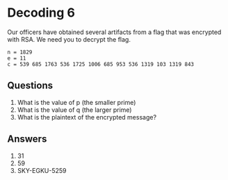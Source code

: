 # Decoding 6
Our officers have obtained several artifacts from a flag that was encrypted with RSA. We need you to decrypt the flag.

```
n = 1829
e = 11
c = 539 685 1763 536 1725 1006 685 953 536 1319 103 1319 843
```

## Questions
1. What is the value of p (the smaller prime)
2. What is the value of q (the larger prime)
3. What is the plaintext of the encrypted message?

## Answers
1. 31
2. 59
3. SKY-EGKU-5259
